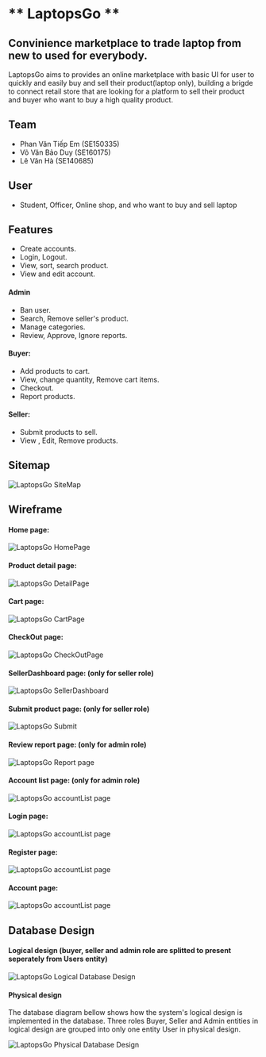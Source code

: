 # ** LaptopsGo **

## Convinience marketplace to trade laptop from new to used for everybody.

LaptopsGo aims to provides an online marketplace with basic UI for user to quickly and easily buy and sell their product(laptop only), building a brigde to connect retail store that are looking for a platform to sell their product and buyer who want to buy a high quality product.

## Team

-   Phan Văn Tiếp Em (SE150335)
-   Võ Văn Bảo Duy (SE160175)
-   Lê Văn Hà (SE140685)

## User

-   Student, Officer, Online shop, and who want to buy and sell laptop

## Features

-   Create accounts.
-   Login, Logout.
-   View, sort, search product.
-   View and edit account.

#### Admin

-   Ban user.
-   Search, Remove seller's product.
-   Manage categories.
-   Review, Approve, Ignore reports.

#### Buyer:

-   Add products to cart.
-   View, change quantity, Remove cart items.
-   Checkout.
-   Report products.

#### Seller:

-   Submit products to sell.
-   View , Edit, Remove products.

## Sitemap

![LaptopsGo SiteMap](./assets/sitemap.png)

## Wireframe

#### Home page:

![LaptopsGo HomePage](./assets/wireframes/LaptopsGo_Home.png)

#### Product detail page:

![LaptopsGo DetailPage](./assets/wireframes/LaptopsGo_Details.png)

#### Cart page:

![LaptopsGo CartPage](./assets/wireframes/LaptopsGo_Cart.png)

#### CheckOut page:

![LaptopsGo CheckOutPage](./assets/wireframes/LaptopsGo_CheckOut.png)

#### SellerDashboard page: (only for seller role)

![LaptopsGo SellerDashboard](./assets/wireframes/LaptopsGo_SellerDashBoardPage.png)

#### Submit product page: (only for seller role)

![LaptopsGo Submit](./assets/wireframes/LaptopsGo_SubmitProduct.png)

#### Review report page: (only for admin role)

![LaptopsGo Report page](./assets/wireframes/LaptopsGo_ReviewReport.png)

#### Account list page: (only for admin role)

![LaptopsGo accountList page](./assets/wireframes/LaptopsGo_AccountList.png)

#### Login page:

![LaptopsGo accountList page](./assets/wireframes/LaptopsGo_Login.png)

#### Register page:

![LaptopsGo accountList page](./assets/wireframes/LaptopsGo_Register.png)

#### Account page:

![LaptopsGo accountList page](./assets/wireframes/LaptopsGo_AccountManager.png)

## Database Design

#### Logical design (buyer, seller and admin role are splitted to present seperately from Users entity)

![LaptopsGo Logical Database Design](./assets/database-design/logical-database-design-split-role.png)

#### Physical design

The database diagram bellow shows how the system's logical design is implemented in the database. Three roles Buyer, Seller and Admin entities in logical design are grouped into only one entity User in physical design.

![LaptopsGo Physical Database Design](./assets/database-design/physical-design.png)
